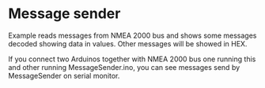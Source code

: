 # Message sender
Example reads messages from NMEA 2000 bus and shows some messages decoded showing data in values.
Other messages will be showed in HEX.

If you connect two Arduinos together with NMEA 2000 bus one running this and other running
MessageSender.ino, you can see messages send by MessageSender on serial monitor.

